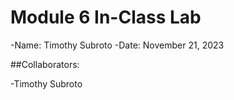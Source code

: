 # Module 6 In-Class Lab

-Name: Timothy Subroto
-Date: November 21, 2023

##Collaborators:

-Timothy Subroto

